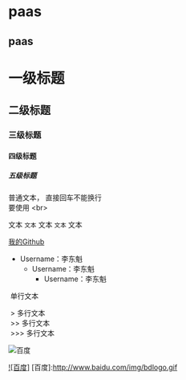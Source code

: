 paas
======
paas
------
# 一级标题 <br>
## 二级标题 <br>
### 三级标题 <br>
#### 四级标题 <br>
##### 五级标题 </br>
普通文本，
直接回车不能换行<br>
要使用 \<br> <br>
  
文本 `文本` 文本 `文本` 文本<br>

[我的Github](https://github.com/lidongkui/paas.git "点击进入") <br>

* Username：李东魁<br>
  * Username：李东魁<br>
    * Username：李东魁<br>
    
  单行文本<br>
  
  > 多行文本<br>
  >> 多行文本<br>
  >>> 多行文本<br>

![百度](https://www.baidu.com/img/bdlogo.gif "百度logo")

[![百度]](http://baidu.com)
  [百度]:http://www.baidu.com/img/bdlogo.gif
